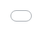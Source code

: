 <iframe src="./maps/sc_incidents_2021_reduced.html" style="position:absolute; top:0; left:0; width:100%; height:100%; border:none; margin:0; padding:0; overflow:hidden;"></iframe>
